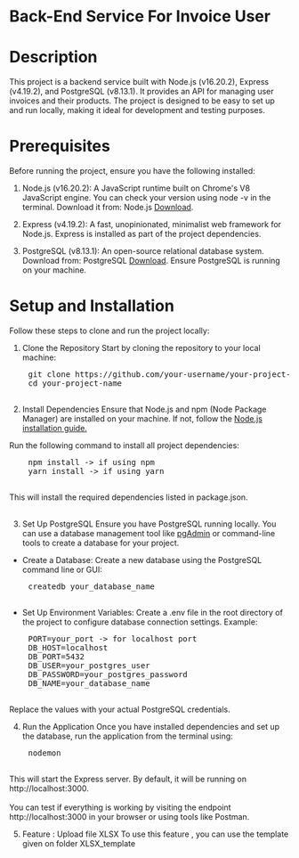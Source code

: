 # Back-End Service For Invoice User

# Description
This project is a backend service built with Node.js (v16.20.2), Express (v4.19.2), and PostgreSQL (v8.13.1). It provides an API for managing user invoices and their products. The project is designed to be easy to set up and run locally, making it ideal for development and testing purposes.

# Prerequisites
Before running the project, ensure you have the following installed:

1. Node.js (v16.20.2): A JavaScript runtime built on Chrome's V8 JavaScript engine.
    You can check your version using node -v in the terminal.
    Download it from: Node.js [Download](https://nodejs.org/en/download/package-manager).


2. Express (v4.19.2): A fast, unopinionated, minimalist web framework for Node.js.
    Express is installed as part of the project dependencies.

3. PostgreSQL (v8.13.1): An open-source relational database system.
    Download from: PostgreSQL [Download](https://www.postgresql.org/download/).
    Ensure PostgreSQL is running on your machine.

# Setup and Installation
Follow these steps to clone and run the project locally:
1. Clone the Repository
Start by cloning the repository to your local machine:
<div class="code-container">
  <pre id="command-text">
    git clone https://github.com/your-username/your-project-name.git
    cd your-project-name
  </pre>
</div>

2. Install Dependencies
Ensure that Node.js and npm (Node Package Manager) are installed on your machine. If not, follow the [Node.js installation guide.](https://nodejs.org/en/learn/getting-started/how-to-install-nodejs)

Run the following command to install all project dependencies:
<div class="code-container">
  <pre id="command-text">
    npm install -> if using npm
    yarn install -> if using yarn
  </pre>
</div>
This will install the required dependencies listed in package.json.<br><br>

3. Set Up PostgreSQL
Ensure you have PostgreSQL running locally. You can use a database management tool like [pgAdmin](https://www.pgadmin.org/) or command-line tools to create a database for your project.
- Create a Database: Create a new database using the PostgreSQL command line or GUI:
<div class="code-container">
  <pre id="command-text">
    createdb your_database_name
  </pre>
</div>

- Set Up Environment Variables: Create a .env file in the root directory of the project to configure database connection settings. Example:
<div class="code-container">
  <pre id="command-text">
    PORT=your_port -> for localhost port
    DB_HOST=localhost
    DB_PORT=5432
    DB_USER=your_postgres_user
    DB_PASSWORD=your_postgres_password
    DB_NAME=your_database_name
  </pre>
</div>
Replace the values with your actual PostgreSQL credentials.

4. Run the Application
Once you have installed dependencies and set up the database, run the application from the terminal using:
<div class="code-container">
  <pre id="command-text">
    nodemon
  </pre>
</div>
This will start the Express server. By default, it will be running on http://localhost:3000. <br><br

You can test if everything is working by visiting the endpoint http://localhost:3000 in your browser or using tools like Postman.

5. Feature : Upload file XLSX
To use this feature , you can use the template given on folder XLSX_template
